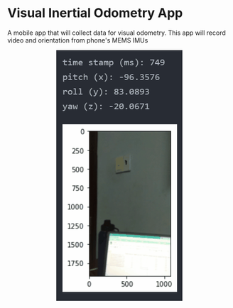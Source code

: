 # Visual Inertial Odometry App
A mobile app that will collect data for visual odometry. This app will record video and orientation from phone's MEMS IMUs 

<p align="center">
  <img src="https://github.com/PeterNg15/VisualOdometry_App/blob/main/python_app_demo.gif">
</p>